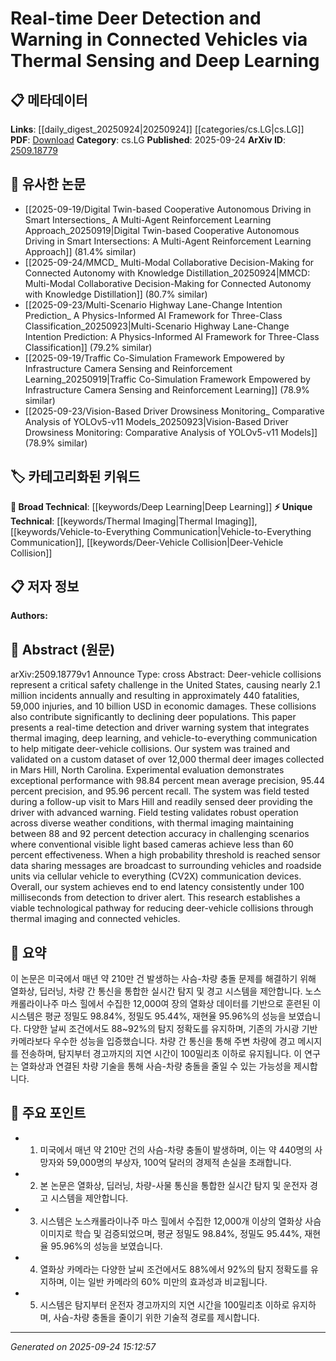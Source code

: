 <!-- KEYWORD_LINKING_METADATA:
{
  "processed_timestamp": "2025-09-24T15:12:57.730511",
  "vocabulary_version": "1.0",
  "selected_keywords": [
    "Deep Learning",
    "Thermal Imaging",
    "Vehicle-to-Everything Communication",
    "Deer-Vehicle Collision"
  ],
  "rejected_keywords": [],
  "similarity_scores": {
    "Deep Learning": 0.85,
    "Thermal Imaging": 0.8,
    "Vehicle-to-Everything Communication": 0.78,
    "Deer-Vehicle Collision": 0.77
  },
  "extraction_method": "AI_prompt_based",
  "budget_applied": true,
  "candidates_json": {
    "candidates": [
      {
        "surface": "Deep Learning",
        "canonical": "Deep Learning",
        "aliases": [
          "DL"
        ],
        "category": "broad_technical",
        "rationale": "Deep Learning is a core technology used in the system, providing strong links to related machine learning and AI research.",
        "novelty_score": 0.3,
        "connectivity_score": 0.9,
        "specificity_score": 0.6,
        "link_intent_score": 0.85
      },
      {
        "surface": "Thermal Imaging",
        "canonical": "Thermal Imaging",
        "aliases": [
          "Infrared Imaging"
        ],
        "category": "unique_technical",
        "rationale": "Thermal Imaging is a unique aspect of the system, crucial for detection in low visibility conditions.",
        "novelty_score": 0.75,
        "connectivity_score": 0.7,
        "specificity_score": 0.8,
        "link_intent_score": 0.8
      },
      {
        "surface": "Vehicle-to-Everything Communication",
        "canonical": "Vehicle-to-Everything Communication",
        "aliases": [
          "V2X Communication",
          "CV2X"
        ],
        "category": "unique_technical",
        "rationale": "This communication technology is essential for the system's ability to warn surrounding vehicles, offering links to IoT and smart transportation research.",
        "novelty_score": 0.68,
        "connectivity_score": 0.75,
        "specificity_score": 0.85,
        "link_intent_score": 0.78
      },
      {
        "surface": "Deer-Vehicle Collision",
        "canonical": "Deer-Vehicle Collision",
        "aliases": [
          "DVC"
        ],
        "category": "unique_technical",
        "rationale": "The primary problem addressed by the research, linking to studies on wildlife conservation and road safety.",
        "novelty_score": 0.7,
        "connectivity_score": 0.65,
        "specificity_score": 0.9,
        "link_intent_score": 0.77
      }
    ],
    "ban_list_suggestions": [
      "real-time detection",
      "driver warning system",
      "field testing"
    ]
  },
  "decisions": [
    {
      "candidate_surface": "Deep Learning",
      "resolved_canonical": "Deep Learning",
      "decision": "linked",
      "scores": {
        "novelty": 0.3,
        "connectivity": 0.9,
        "specificity": 0.6,
        "link_intent": 0.85
      }
    },
    {
      "candidate_surface": "Thermal Imaging",
      "resolved_canonical": "Thermal Imaging",
      "decision": "linked",
      "scores": {
        "novelty": 0.75,
        "connectivity": 0.7,
        "specificity": 0.8,
        "link_intent": 0.8
      }
    },
    {
      "candidate_surface": "Vehicle-to-Everything Communication",
      "resolved_canonical": "Vehicle-to-Everything Communication",
      "decision": "linked",
      "scores": {
        "novelty": 0.68,
        "connectivity": 0.75,
        "specificity": 0.85,
        "link_intent": 0.78
      }
    },
    {
      "candidate_surface": "Deer-Vehicle Collision",
      "resolved_canonical": "Deer-Vehicle Collision",
      "decision": "linked",
      "scores": {
        "novelty": 0.7,
        "connectivity": 0.65,
        "specificity": 0.9,
        "link_intent": 0.77
      }
    }
  ]
}
-->

# Real-time Deer Detection and Warning in Connected Vehicles via Thermal Sensing and Deep Learning

## 📋 메타데이터

**Links**: [[daily_digest_20250924|20250924]] [[categories/cs.LG|cs.LG]]
**PDF**: [Download](https://arxiv.org/pdf/2509.18779.pdf)
**Category**: cs.LG
**Published**: 2025-09-24
**ArXiv ID**: [2509.18779](https://arxiv.org/abs/2509.18779)

## 🔗 유사한 논문
- [[2025-09-19/Digital Twin-based Cooperative Autonomous Driving in Smart Intersections_ A Multi-Agent Reinforcement Learning Approach_20250919|Digital Twin-based Cooperative Autonomous Driving in Smart Intersections: A Multi-Agent Reinforcement Learning Approach]] (81.4% similar)
- [[2025-09-24/MMCD_ Multi-Modal Collaborative Decision-Making for Connected Autonomy with Knowledge Distillation_20250924|MMCD: Multi-Modal Collaborative Decision-Making for Connected Autonomy with Knowledge Distillation]] (80.7% similar)
- [[2025-09-23/Multi-Scenario Highway Lane-Change Intention Prediction_ A Physics-Informed AI Framework for Three-Class Classification_20250923|Multi-Scenario Highway Lane-Change Intention Prediction: A Physics-Informed AI Framework for Three-Class Classification]] (79.2% similar)
- [[2025-09-19/Traffic Co-Simulation Framework Empowered by Infrastructure Camera Sensing and Reinforcement Learning_20250919|Traffic Co-Simulation Framework Empowered by Infrastructure Camera Sensing and Reinforcement Learning]] (78.9% similar)
- [[2025-09-23/Vision-Based Driver Drowsiness Monitoring_ Comparative Analysis of YOLOv5-v11 Models_20250923|Vision-Based Driver Drowsiness Monitoring: Comparative Analysis of YOLOv5-v11 Models]] (78.9% similar)

## 🏷️ 카테고리화된 키워드
**🧠 Broad Technical**: [[keywords/Deep Learning|Deep Learning]]
**⚡ Unique Technical**: [[keywords/Thermal Imaging|Thermal Imaging]], [[keywords/Vehicle-to-Everything Communication|Vehicle-to-Everything Communication]], [[keywords/Deer-Vehicle Collision|Deer-Vehicle Collision]]

## 📋 저자 정보

**Authors:** 

## 📄 Abstract (원문)

arXiv:2509.18779v1 Announce Type: cross 
Abstract: Deer-vehicle collisions represent a critical safety challenge in the United States, causing nearly 2.1 million incidents annually and resulting in approximately 440 fatalities, 59,000 injuries, and 10 billion USD in economic damages. These collisions also contribute significantly to declining deer populations. This paper presents a real-time detection and driver warning system that integrates thermal imaging, deep learning, and vehicle-to-everything communication to help mitigate deer-vehicle collisions. Our system was trained and validated on a custom dataset of over 12,000 thermal deer images collected in Mars Hill, North Carolina. Experimental evaluation demonstrates exceptional performance with 98.84 percent mean average precision, 95.44 percent precision, and 95.96 percent recall. The system was field tested during a follow-up visit to Mars Hill and readily sensed deer providing the driver with advanced warning. Field testing validates robust operation across diverse weather conditions, with thermal imaging maintaining between 88 and 92 percent detection accuracy in challenging scenarios where conventional visible light based cameras achieve less than 60 percent effectiveness. When a high probability threshold is reached sensor data sharing messages are broadcast to surrounding vehicles and roadside units via cellular vehicle to everything (CV2X) communication devices. Overall, our system achieves end to end latency consistently under 100 milliseconds from detection to driver alert. This research establishes a viable technological pathway for reducing deer-vehicle collisions through thermal imaging and connected vehicles.

## 📝 요약

이 논문은 미국에서 매년 약 210만 건 발생하는 사슴-차량 충돌 문제를 해결하기 위해 열화상, 딥러닝, 차량 간 통신을 통합한 실시간 탐지 및 경고 시스템을 제안합니다. 노스캐롤라이나주 마스 힐에서 수집한 12,000여 장의 열화상 데이터를 기반으로 훈련된 이 시스템은 평균 정밀도 98.84%, 정밀도 95.44%, 재현율 95.96%의 성능을 보였습니다. 다양한 날씨 조건에서도 88~92%의 탐지 정확도를 유지하며, 기존의 가시광 기반 카메라보다 우수한 성능을 입증했습니다. 차량 간 통신을 통해 주변 차량에 경고 메시지를 전송하며, 탐지부터 경고까지의 지연 시간이 100밀리초 이하로 유지됩니다. 이 연구는 열화상과 연결된 차량 기술을 통해 사슴-차량 충돌을 줄일 수 있는 가능성을 제시합니다.

## 🎯 주요 포인트

- 1. 미국에서 매년 약 210만 건의 사슴-차량 충돌이 발생하며, 이는 약 440명의 사망자와 59,000명의 부상자, 100억 달러의 경제적 손실을 초래합니다.
- 2. 본 논문은 열화상, 딥러닝, 차량-사물 통신을 통합한 실시간 탐지 및 운전자 경고 시스템을 제안합니다.
- 3. 시스템은 노스캐롤라이나주 마스 힐에서 수집한 12,000개 이상의 열화상 사슴 이미지로 학습 및 검증되었으며, 평균 정밀도 98.84%, 정밀도 95.44%, 재현율 95.96%의 성능을 보였습니다.
- 4. 열화상 카메라는 다양한 날씨 조건에서도 88%에서 92%의 탐지 정확도를 유지하며, 이는 일반 카메라의 60% 미만의 효과성과 비교됩니다.
- 5. 시스템은 탐지부터 운전자 경고까지의 지연 시간을 100밀리초 이하로 유지하며, 사슴-차량 충돌을 줄이기 위한 기술적 경로를 제시합니다.


---

*Generated on 2025-09-24 15:12:57*